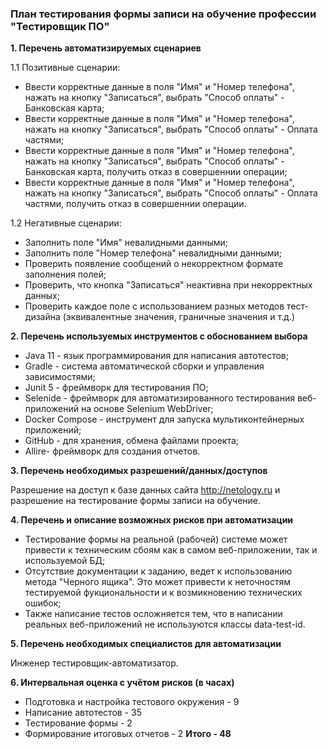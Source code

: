 ### План тестирования формы записи на обучение профессии "Тестировщик ПО"

**1. Перечень автоматизируемых сценариев**

1.1 Позитивные сценарии:
- Ввести корректные данные в поля "Имя" и "Номер телефона", нажать на кнопку "Записаться", выбрать "Способ оплаты" - Банковская карта;
- Ввести корректные данные в поля "Имя" и "Номер телефона", нажать на кнопку "Записаться", выбрать "Способ оплаты" - Оплата частями;
- Ввести корректные данные в поля "Имя" и "Номер телефона", нажать на кнопку "Записаться", выбрать "Способ оплаты" - Банковская карта, получить отказ в совершеннии операции;
- Ввести корректные данные в поля "Имя" и "Номер телефона", нажать на кнопку "Записаться", выбрать "Способ оплаты" - Оплата частями, получить отказ в совершеннии операции.

1.2 Негативные сценарии:
- Заполнить поле "Имя" невалидными данными;
- Заполнить поле "Номер телефона" невалидными данными;
- Проверить появление сообщений о некорректном формате заполнения полей;
- Проверить, что кнопка "Записаться" неактивна при некорректных данных;
- Проверить каждое поле с использованием разных методов тест-дизайна (эквивалентные значения, граничные значения и т.д.)

**2. Перечень используемых инструментов с обоснованием выбора**

- Java 11 - язык программирования для написания автотестов;
- Gradle - система автоматической сборки и управления зависимостями;
- Junit 5 - фреймворк для тестирования ПО;
- Selenide - фреймворк для автоматизированного тестирования веб-приложений на основе Selenium WebDriver;
- Docker Compose - инструмент для запуска мультиконтейнерных приложений;
- GitHub - для хранения, обмена файлами проекта;
- Allire- фреймворк для создания отчетов.

**3. Перечень необходимых разрешений/данных/доступов**

Разрешение на доступ к базе данных сайта http://netology.ru и разрешение на тестирование формы записи на обучение.

**4. Перечень и описание возможных рисков при автоматизации**

- Тестирование формы на реальной (рабочей) системе может привести к техническим сбоям как в самом веб-приложении, так и используемой БД;
- Отсутствие документации к заданию, ведет к использованию метода "Черного ящика". Это может привести к неточностям тестируемой фукциональности и к возмикновению технических ошибок;
- Также написание тестов осложняется тем, что в написании реальных веб-приложений не используются классы data-test-id.

**5. Перечень необходимых специалистов для автоматизации**

Инженер тестировщик-автоматизатор.

**6. Интервальная оценка с учётом рисков (в часах)**

- Подготовка и настройка тестового окружения - 9
- Написание автотестов - 35
- Тестирование формы - 2
- Формирование итоговых отчетов - 2
**Итого - 48**